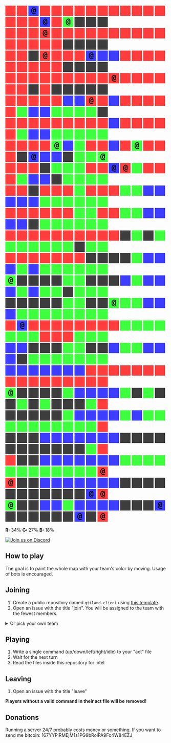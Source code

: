 ![](icons/ur) ![](icons/ur) ![](icons/cb) ![](icons/ur) ![](icons/ur) ![](icons/ur) ![](icons/ur) ![](icons/ur) ![](icons/ur) ![](icons/ur) ![](icons/ur) ![](icons/ur) ![](icons/ur) ![](icons/ur) ![](icons/ur) ![](icons/ur) ![](icons/ur) ![](icons/cb) ![](icons/ur) ![](icons/cg) ![](icons/ux) ![](icons/ux) ![](icons/ux)  
![](icons/ur) ![](icons/ur) ![](icons/ur) ![](icons/cr) ![](icons/ur) ![](icons/ur) ![](icons/ur) ![](icons/ur) ![](icons/ur) ![](icons/ur) ![](icons/ur) ![](icons/ur) ![](icons/ur) ![](icons/ur) ![](icons/ur) ![](icons/ur) ![](icons/ur) ![](icons/ur) ![](icons/ur) ![](icons/ux) ![](icons/ux) ![](icons/ux) ![](icons/ux)  
![](icons/ur) ![](icons/ur) ![](icons/ux) ![](icons/cr) ![](icons/ur) ![](icons/ur) ![](icons/ur) ![](icons/cb) ![](icons/ub) ![](icons/ub) ![](icons/ur) ![](icons/ur) ![](icons/ur) ![](icons/ur) ![](icons/ur) ![](icons/ur) ![](icons/ur) ![](icons/ur) ![](icons/ur) ![](icons/ux) ![](icons/ux) ![](icons/ux) ![](icons/ux)  
![](icons/ur) ![](icons/ur) ![](icons/ur) ![](icons/ur) ![](icons/ur) ![](icons/ur) ![](icons/ur) ![](icons/ur) ![](icons/ur) ![](icons/cr) ![](icons/ur) ![](icons/ur) ![](icons/ur) ![](icons/ur) ![](icons/ur) ![](icons/ur) ![](icons/ux) ![](icons/ur) ![](icons/ux) ![](icons/ux) ![](icons/ux) ![](icons/ux) ![](icons/ux)  
![](icons/ur) ![](icons/ur) ![](icons/ur) ![](icons/ur) ![](icons/ur) ![](icons/ub) ![](icons/ub) ![](icons/cr) ![](icons/ur) ![](icons/ub) ![](icons/ur) ![](icons/ur) ![](icons/ur) ![](icons/ur) ![](icons/ur) ![](icons/ug) ![](icons/ub) ![](icons/ub) ![](icons/ug) ![](icons/ug) ![](icons/ug) ![](icons/ug) ![](icons/ux)  
![](icons/ur) ![](icons/ur) ![](icons/ur) ![](icons/ur) ![](icons/ur) ![](icons/ur) ![](icons/ur) ![](icons/ur) ![](icons/ur) ![](icons/ub) ![](icons/ur) ![](icons/ur) ![](icons/ur) ![](icons/ur) ![](icons/ur) ![](icons/ug) ![](icons/ub) ![](icons/ub) ![](icons/ug) ![](icons/ug) ![](icons/ug) ![](icons/ug) ![](icons/ug)  
![](icons/ur) ![](icons/ur) ![](icons/ur) ![](icons/ur) ![](icons/cg) ![](icons/ub) ![](icons/ug) ![](icons/ur) ![](icons/ur) ![](icons/ub) ![](icons/ur) ![](icons/cg) ![](icons/ur) ![](icons/ur) ![](icons/ur) ![](icons/ux) ![](icons/cb) ![](icons/ub) ![](icons/ub) ![](icons/ux) ![](icons/ug) ![](icons/ug) ![](icons/cg)  
![](icons/ur) ![](icons/ur) ![](icons/ur) ![](icons/ux) ![](icons/ug) ![](icons/ug) ![](icons/ug) ![](icons/ur) ![](icons/ur) ![](icons/cb) ![](icons/cr) ![](icons/ug) ![](icons/ur) ![](icons/ur) ![](icons/ur) ![](icons/ug) ![](icons/ub) ![](icons/ub) ![](icons/ux) ![](icons/ug) ![](icons/ug) ![](icons/ug) ![](icons/ug)  
![](icons/ur) ![](icons/ur) ![](icons/ux) ![](icons/ur) ![](icons/ur) ![](icons/ur) ![](icons/ug) ![](icons/ur) ![](icons/ur) ![](icons/ur) ![](icons/ug) ![](icons/ug) ![](icons/ub) ![](icons/ub) ![](icons/ub) ![](icons/ub) ![](icons/ub) ![](icons/ug) ![](icons/ug) ![](icons/ug) ![](icons/ug) ![](icons/ug) ![](icons/ug)  
![](icons/ur) ![](icons/ur) ![](icons/ur) ![](icons/ur) ![](icons/ur) ![](icons/ur) ![](icons/ug) ![](icons/ug) ![](icons/ur) ![](icons/ur) ![](icons/ug) ![](icons/ug) ![](icons/ub) ![](icons/ub) ![](icons/ub) ![](icons/ub) ![](icons/ux) ![](icons/ug) ![](icons/ug) ![](icons/ug) ![](icons/ug) ![](icons/ug) ![](icons/ug)  
![](icons/ur) ![](icons/ur) ![](icons/ur) ![](icons/ur) ![](icons/ur) ![](icons/ur) ![](icons/ur) ![](icons/ur) ![](icons/ur) ![](icons/ur) ![](icons/ux) ![](icons/ug) ![](icons/ux) ![](icons/ug) ![](icons/ug) ![](icons/ug) ![](icons/ug) ![](icons/ug) ![](icons/ug) ![](icons/ug) ![](icons/ux) ![](icons/ug) ![](icons/ug)  
![](icons/ur) ![](icons/ur) ![](icons/ur) ![](icons/ur) ![](icons/ur) ![](icons/ur) ![](icons/ur) ![](icons/ux) ![](icons/ux) ![](icons/ux) ![](icons/ux) ![](icons/ug) ![](icons/ub) ![](icons/ub) ![](icons/ub) ![](icons/ug) ![](icons/ub) ![](icons/ug) ![](icons/ug) ![](icons/ug) ![](icons/ug) ![](icons/ug) ![](icons/ug)  
![](icons/cg) ![](icons/ux) ![](icons/ux) ![](icons/ux) ![](icons/ux) ![](icons/ug) ![](icons/ug) ![](icons/ux) ![](icons/ux) ![](icons/ux) ![](icons/ub) ![](icons/ug) ![](icons/ub) ![](icons/ub) ![](icons/ub) ![](icons/ug) ![](icons/ub) ![](icons/ug) ![](icons/ug) ![](icons/ux) ![](icons/ug) ![](icons/ug) ![](icons/ug)  
![](icons/ux) ![](icons/ux) ![](icons/ux) ![](icons/ux) ![](icons/ux) ![](icons/ug) ![](icons/ug) ![](icons/ux) ![](icons/ux) ![](icons/cg) ![](icons/ug) ![](icons/ug) ![](icons/ub) ![](icons/ub) ![](icons/ub) ![](icons/ug) ![](icons/ug) ![](icons/ug) ![](icons/ug) ![](icons/ug) ![](icons/ug) ![](icons/ug) ![](icons/ug)  
![](icons/ur) ![](icons/cb) ![](icons/ur) ![](icons/ur) ![](icons/ur) ![](icons/ur) ![](icons/ur) ![](icons/ur) ![](icons/ur) ![](icons/ur) ![](icons/ug) ![](icons/ug) ![](icons/ug) ![](icons/ug) ![](icons/ug) ![](icons/ug) ![](icons/ug) ![](icons/ur) ![](icons/ur) ![](icons/ur) ![](icons/ug) ![](icons/ug) ![](icons/ug)  
![](icons/ub) ![](icons/ub) ![](icons/ux) ![](icons/ux) ![](icons/ux) ![](icons/ug) ![](icons/ug) ![](icons/ux) ![](icons/ux) ![](icons/ub) ![](icons/ug) ![](icons/ug) ![](icons/ub) ![](icons/ub) ![](icons/ub) ![](icons/ux) ![](icons/ug) ![](icons/ug) ![](icons/ug) ![](icons/ug) ![](icons/ug) ![](icons/ug) ![](icons/ug)  
![](icons/ub) ![](icons/ub) ![](icons/ub) ![](icons/ub) ![](icons/ub) ![](icons/ub) ![](icons/ub) ![](icons/ur) ![](icons/ur) ![](icons/ur) ![](icons/ur) ![](icons/ur) ![](icons/ur) ![](icons/ur) ![](icons/ur) ![](icons/ur) ![](icons/ur) ![](icons/ur) ![](icons/ur) ![](icons/ur) ![](icons/ur) ![](icons/ur) ![](icons/ur)  
![](icons/cg) ![](icons/ux) ![](icons/ux) ![](icons/ux) ![](icons/ux) ![](icons/ug) ![](icons/ub) ![](icons/ub) ![](icons/ub) ![](icons/ub) ![](icons/ug) ![](icons/ux) ![](icons/ug) ![](icons/ux) ![](icons/ux) ![](icons/ug) ![](icons/ux) ![](icons/ug) ![](icons/ux) ![](icons/ux) ![](icons/ux) ![](icons/ug) ![](icons/ur)  
![](icons/ux) ![](icons/ux) ![](icons/ux) ![](icons/ux) ![](icons/ux) ![](icons/ug) ![](icons/ub) ![](icons/ub) ![](icons/ub) ![](icons/ub) ![](icons/ug) ![](icons/ub) ![](icons/ug) ![](icons/ug) ![](icons/ug) ![](icons/ug) ![](icons/ug) ![](icons/ug) ![](icons/ug) ![](icons/ug) ![](icons/ug) ![](icons/ug) ![](icons/ur)  
![](icons/ux) ![](icons/ux) ![](icons/ux) ![](icons/ub) ![](icons/ub) ![](icons/ub) ![](icons/ub) ![](icons/ub) ![](icons/ub) ![](icons/ub) ![](icons/ux) ![](icons/ux) ![](icons/ux) ![](icons/ux) ![](icons/ux) ![](icons/ux) ![](icons/ux) ![](icons/ux) ![](icons/ux) ![](icons/ux) ![](icons/ux) ![](icons/ug) ![](icons/ur)  
![](icons/ur) ![](icons/ux) ![](icons/ux) ![](icons/ub) ![](icons/ub) ![](icons/ub) ![](icons/ub) ![](icons/ub) ![](icons/ub) ![](icons/ub) ![](icons/ug) ![](icons/ug) ![](icons/ug) ![](icons/ug) ![](icons/ug) ![](icons/ug) ![](icons/ug) ![](icons/ug) ![](icons/ug) ![](icons/ug) ![](icons/ug) ![](icons/ug) ![](icons/cr)  
![](icons/cr) ![](icons/ux) ![](icons/ux) ![](icons/ub) ![](icons/ub) ![](icons/ub) ![](icons/ub) ![](icons/ub) ![](icons/ub) ![](icons/ub) ![](icons/ux) ![](icons/ux) ![](icons/ux) ![](icons/ux) ![](icons/ux) ![](icons/ux) ![](icons/ux) ![](icons/ux) ![](icons/ux) ![](icons/ux) ![](icons/ux) ![](icons/cb) ![](icons/cr)  
![](icons/cg) ![](icons/ux) ![](icons/ux) ![](icons/ub) ![](icons/ub) ![](icons/ug) ![](icons/ub) ![](icons/ub) ![](icons/ub) ![](icons/ub) ![](icons/ux) ![](icons/ux) ![](icons/ux) ![](icons/cb) ![](icons/ux) ![](icons/ux) ![](icons/ux) ![](icons/ux) ![](icons/ux) ![](icons/ux) ![](icons/cb) ![](icons/ux) ![](icons/cr)

**R:** 34% **G:** 27% **B:** 18%


<a href="https://discord.gg/vSk8CJj">
  <img src="https://i.imgur.com/YNyTNuw.png" alt="Join us on Discord" height="64"/>
</a>

## How to play

The goal is to paint the whole map with your team's color by moving. Usage of bots is encouraged.

## Joining
1. Create a public repository named `gitland-client` using [this template](https://github.com/Richienb/gitland-client-boilerplate/generate).
2. Open an issue with the title "join". You will be assigned to the team with the fewest members.
<details>
<summary>Or pick your own team</summary>
Open an issue with a team name as the title (cr/cg/cb)
</details>

## Playing
1. Write a single command (up/down/left/right/idle) to your "act" file
2. Wait for the next turn
3. Read the files inside this repository for intel

## Leaving
1. Open an issue with the title "leave"

**Players without a valid command in their act file will be removed!**

## Donations
Running a server 24/7 probably costs money or something. If you want to send me bitcoin: 167YYPiRMEjM1s1PG9bRoiPA9Fc4W84EZJ
